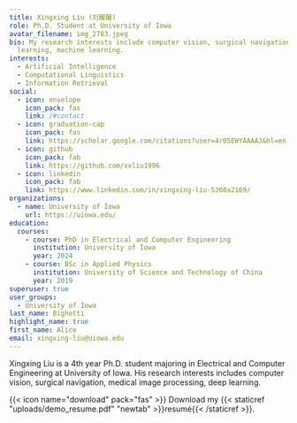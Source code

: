 ```yaml
---
title: Xingxing Liu (刘醒醒)
role: Ph.D. Student at University of Iowa
avatar_filename: img_2783.jpeg
bio: My research interests include computer vision, surgical navigation, deep
  learning, machine learning.
interests:
  - Artificial Intelligence
  - Computational Linguistics
  - Information Retrieval
social:
  - icon: envelope
    icon_pack: fas
    link: /#contact
  - icon: graduation-cap
    icon_pack: fas
    link: https://scholar.google.com/citations?user=4r05EWYAAAAJ&hl=en
  - icon: github
    icon_pack: fab
    link: https://github.com/xxliu1996
  - icon: linkedin
    icon_pack: fab
    link: https://www.linkedin.com/in/xingxing-liu-5360a2169/
organizations:
  - name: University of Iowa
    url: https://uiowa.edu/
education:
  courses:
    - course: PhD in Electrical and Computer Engineering
      institution: University of Iowa
      year: 2024
    - course: BSc in Applied Physics
      institution: University of Science and Technology of China
      year: 2019
superuser: true
user_groups:
  - University of Iowa
last_name: Bighetti
highlight_name: true
first_name: Alice
email: xingxing-liu@uiowa.edu
---
```

Xingxing Liu is a 4th year Ph.D. student majoring in Electrical and Computer Engineering at University of Iowa. His research interests includes computer vision, surgical navigation, medical image processing, deep learning.

{{< icon name="download" pack="fas" >}} Download my {{< staticref "uploads/demo_resume.pdf" "newtab" >}}resumé{{< /staticref >}}.